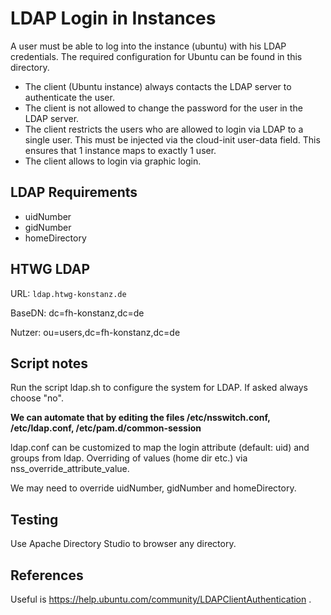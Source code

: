 # LDAP Login in Instances

A user must be able to log into the instance (ubuntu) with his LDAP credentials.
The required configuration for Ubuntu can be found in this directory.

- The client (Ubuntu instance) always contacts the LDAP server to authenticate the user.
- The client is not allowed to change the password for the user in the LDAP server.
- The client restricts the users who are allowed to login via LDAP to a single user. This must be injected via the cloud-init user-data field. This ensures that 1 instance maps to exactly 1 user.
- The client allows to login via graphic login.

## LDAP Requirements

- uidNumber
- gidNumber
- homeDirectory

## HTWG LDAP

URL: `ldap.htwg-konstanz.de`

BaseDN: dc=fh-konstanz,dc=de

Nutzer: ou=users,dc=fh-konstanz,dc=de

## Script notes

Run the script ldap.sh to configure the system for LDAP. If asked always choose "no". 

**We can automate that by editing the files /etc/nsswitch.conf, /etc/ldap.conf, /etc/pam.d/common-session**

ldap.conf can be customized to map the login attribute (default: uid) and groups from ldap. Overriding of values (home dir etc.) via nss_override_attribute_value.

We may need to override uidNumber, gidNumber and homeDirectory.

## Testing

Use Apache Directory Studio to browser any directory.

## References

Useful is https://help.ubuntu.com/community/LDAPClientAuthentication .
